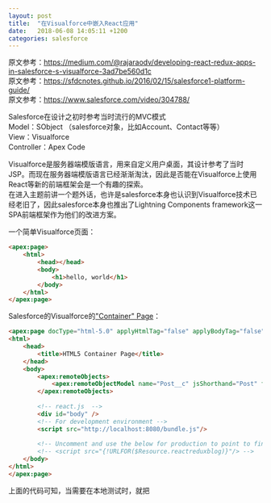 ```yaml
---
layout: post
title:  "在Visualforce中嵌入React应用"
date:   2018-06-08 14:05:11 +1200
categories: salesforce
---
```

原文参考：https://medium.com/@rajaraodv/developing-react-redux-apps-in-salesforce-s-visualforce-3ad7be560d1c  
原文参考：https://sfdcnotes.github.io/2016/02/15/salesforce1-platform-guide/  
原文参考：https://www.salesforce.com/video/304788/  

Salesforce在设计之初时参考当时流行的MVC模式  
Model：SObject （salesforce对象，比如Account、Contact等等）  
View：Visualforce  
Controller：Apex Code  

Visualforce是服务器端模版语言，用来自定义用户桌面，其设计参考了当时JSP。而现在服务器端模版语言已经渐渐淘汰，因此是否能在Visualforce上使用React等新的前端框架会是一个有趣的探索。  
在进入主题前讲一个题外话，也许是salesforce本身也认识到Visualforce技术已经老旧了，因此salesforce本身也推出了Lightning Components framework这一SPA前端框架作为他们的改进方案。  

一个简单Visualforce页面：
```html
<apex:page>
    <html>
        <head></head>
        <body>
            <h1>hello, world</h1>
        </body>
    </html>
</apex:page>
```

Salesforce的Visualforce的["Container" Page](https://developer.salesforce.com/docs/atlas.en-us.214.0.pages.meta/pages/pages_html_container_page.htm)：
```html
<apex:page docType="html-5.0" applyHtmlTag="false" applyBodyTag="false" showHeader="false" sidebar="false" standardStylesheets="false" title="Container Page">
<html>
    <head>
        <title>HTML5 Container Page</title>
    </head>
    <body>
        <apex:remoteObjects>
            <apex:remoteObjectModel name="Post__c" jsShorthand="Post" fields="Id, Name, Categories__c, Content__c" />
        </apex:remoteObjects>
    
        <!-- react.js  -->
        <div id="body" />
        <!-- For development environment -->
        <script src="http://localhost:8080/bundle.js"/>
    
        <!-- Uncomment and use the below for production to point to final static resource "reactreduxblog"(bundle.js) -->
        <!-- <script src="{!URLFOR($Resource.reactreduxblog)}"/> -->
    </body>
</html>
</apex:page>
```

上面的代码可知，当需要在本地测试时，就把<script src="http://localhost:8080/bundle.js"/>的注释去掉并注释掉<script src="{!URLFOR($Resource.reactreduxblog)}"/>即可。每次本地改动代码后，react server（webpack和axpress）会重编译并生成新的bundle.js，刷新你的salesforce app页面即可看到更新。  

如果你的React应用需要Ajax请求动作，则要使用Visualforce Remote Objects，即上面的<apex:remoteObjects>...</apex:remoteObjects>。  


未完待续...
